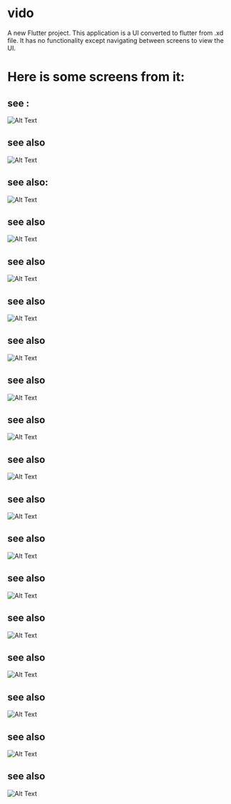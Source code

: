 # vido

A new Flutter project.
This application is a UI converted to flutter from .xd file.
It has no functionality except navigating between screens to view the UI.


# Here is some screens from it:
## see :
![Alt Text](GIF-210615_092623[1].gif)
## see also
![Alt Text](ezgif.com-gif-maker.gif)
## see also:
![Alt Text](flutter_01.png)
## see also

![Alt Text](flutter_02.png)
## see also

![Alt Text](flutter_03.png)
## see also
![Alt Text](flutter_04.png)
## see also
![Alt Text](flutter_05.png)
## see also
![Alt Text](flutter_06.png)
## see also
![Alt Text](flutter_07.png)
## see also
![Alt Text](flutter_08.png)
## see also
![Alt Text](flutter_09.png)
## see also
![Alt Text](flutter_10.png)
## see also
![Alt Text](flutter_11.png)
## see also
![Alt Text](flutter_12.png)
## see also
![Alt Text](flutter_13.png)
## see also
![Alt Text](flutter_14.png)
## see also
![Alt Text](flutter_15.png)
## see also
![Alt Text](flutter_16.png)

